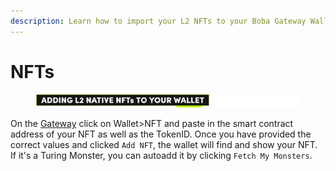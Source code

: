 ```yaml
---
description: Learn how to import your L2 NFTs to your Boba Gateway Wallet
---
```


# NFTs

<figure><img src="../../.gitbook/assets/Artboard-9.png" alt=""><figcaption></figcaption></figure>

On the [Gateway](https://gateway.boba.network) click on Wallet>NFT and paste in the smart contract address of your NFT as well as the TokenID. Once you have provided the correct values and clicked `Add NFT`, the wallet will find and show your NFT. If it's a Turing Monster, you can autoadd it by clicking `Fetch My Monsters`.
